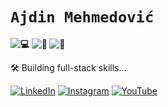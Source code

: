 # `Ajdin Mehmedović`
**![💻](https://img.shields.io/badge/-Software%20Engineer-333?style=flat-square&logo=codeforces&logoColor=white)  ![🎵](https://img.shields.io/badge/-Music%20Producer-333?style=flat-square&logo=spotify&logoColor=white)  ![🎨](https://img.shields.io/badge/-Graphic%20Designer-333?style=flat-square&logo=adobe&logoColor=white)**

🛠️ Building full-stack skills...

[![LinkedIn](https://img.shields.io/badge/-LinkedIn-000000?style=flat-square&logo=linkedin&logoColor=white)](https://www.linkedin.com/in/ajdin-mehmedovic/) [![Instagram](https://img.shields.io/badge/-Instagram-000000?style=flat-square&logo=instagram&logoColor=white)](https://instagram.com/plansio_central) [![YouTube](https://img.shields.io/badge/-YouTube-000000?style=flat-square&logo=youtube&logoColor=white)](https://www.youtube.com/@aydhiny)  
 


